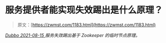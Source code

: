 <!--yml
category: 未分类
date: 0001-01-01 00:00:00
--->

# 服务提供者能实现失效踢出是什么原理？

> 原文：[https://zwmst.com/1183.html](https://zwmst.com/1183.html)

   [ *Dubbo* ](https://zwmst.com/dubbo)*[ <time datetime="2021-08-15T10:40:49+08:00"> 2021-08-15 </time> ](https://zwmst.com/1183.html)  服务失效踢出基于 Zookeeper 的临时节点原理。*